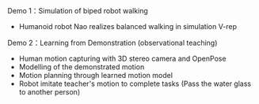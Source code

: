 Demo 1：Simulation of biped robot walking 
- Humanoid robot Nao realizes balanced walking in simulation V-rep


Demo 2：Learning from Demonstration (observational teaching) 
- Human motion capturing with 3D stereo camera and OpenPose
- Modelling of the demonstrated motion
- Motion planning through learned motion model
- Robot imitate teacher's motion to complete tasks 
  (Pass the water glass to another person)

